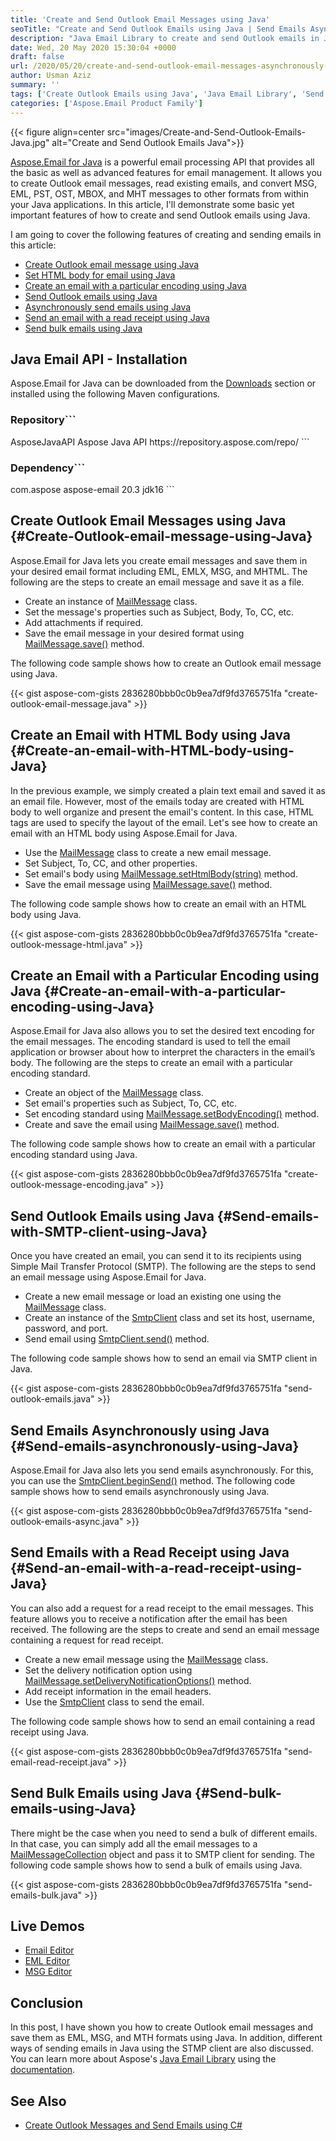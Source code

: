 ```yaml
---
title: 'Create and Send Outlook Email Messages using Java'
seoTitle: "Create and Send Outlook Emails using Java | Send Emails Asynchronously"
description: "Java Email Library to create and send Outlook emails in Java. Send emails synchronously or asynchronously via SMTP using Java. Create MSG, EML, MHT emails."
date: Wed, 20 May 2020 15:30:04 +0000
draft: false
url: /2020/05/20/create-and-send-outlook-email-messages-asynchronously-using-java/
author: Usman Aziz
summary: ''
tags: ['Create Outlook Emails using Java', 'Java Email Library', 'Send Outlook Emails using Java']
categories: ['Aspose.Email Product Family']
---
```




{{< figure align=center src="images/Create-and-Send-Outlook-Emails-Java.jpg" alt="Create and Send Outlook Emails Java">}}


[Aspose.Email for Java][1] is a powerful email processing API that provides all the basic as well as advanced features for email management. It allows you to create Outlook email messages, read existing emails, and convert MSG, EML, PST, OST, MBOX, and MHT messages to other formats from within your Java applications. In this article, I'll demonstrate some basic yet important features of how to create and send Outlook emails using Java.

I am going to cover the following features of creating and sending emails in this article:

*   [Create Outlook email message using Java][2]
*   [Set HTML body for email using Java][3]
*   [Create an email with a particular encoding using Java][4]
*   [Send Outlook emails using Java][5]
*   [Asynchronously send emails using Java][6]
*   [Send an email with a read receipt using Java][7]
*   [Send bulk emails using Java][8]

## Java Email API - Installation

Aspose.Email for Java can be downloaded from the [Downloads][9] section or installed using the following Maven configurations.

### Repository```
<repository>
    <id>AsposeJavaAPI</id>
    <name>Aspose Java API</name>
    <url>https://repository.aspose.com/repo/</url>
</repository>
```

### Dependency```
<dependency>
    <groupId>com.aspose</groupId>
    <artifactId>aspose-email</artifactId>
    <version>20.3</version>
    <classifier>jdk16</classifier>
</dependency>
```

## Create Outlook Email Messages using Java {#Create-Outlook-email-message-using-Java}

Aspose.Email for Java lets you create email messages and save them in your desired email format including EML, EMLX, MSG, and MHTML. The following are the steps to create an email message and save it as a file.

*   Create an instance of [MailMessage][10] class.
*   Set the message's properties such as Subject, Body, To, CC, etc.
*   Add attachments if required.
*   Save the email message in your desired format using [MailMessage.save()][11] method.

The following code sample shows how to create an Outlook email message using Java.

{{< gist aspose-com-gists 2836280bbb0c0b9ea7df9fd3765751fa "create-outlook-email-message.java" >}}

## Create an Email with HTML Body using Java {#Create-an-email-with-HTML-body-using-Java}

In the previous example, we simply created a plain text email and saved it as an email file. However, most of the emails today are created with HTML body to well organize and present the email's content. In this case, HTML tags are used to specify the layout of the email. Let's see how to create an email with an HTML body using Aspose.Email for Java.

*   Use the [MailMessage][12] class to create a new email message.
*   Set Subject, To, CC, and other properties.
*   Set email's body using [MailMessage.setHtmlBody(string)][13] method.
*   Save the email message using [MailMessage.save()][14] method.

The following code sample shows how to create an email with an HTML body using Java.

{{< gist aspose-com-gists 2836280bbb0c0b9ea7df9fd3765751fa "create-outlook-message-html.java" >}}

## Create an Email with a Particular Encoding using Java {#Create-an-email-with-a-particular-encoding-using-Java}

Aspose.Email for Java also allows you to set the desired text encoding for the email messages. The encoding standard is used to tell the email application or browser about how to interpret the characters in the email’s body. The following are the steps to create an email with a particular encoding standard.

*   Create an object of the [MailMessage][15] class.
*   Set email's properties such as Subject, To, CC, etc.
*   Set encoding standard using [MailMessage.setBodyEncoding()][16] method.
*   Create and save the email using [MailMessage.save()][17] method.

The following code sample shows how to create an email with a particular encoding standard using Java.

{{< gist aspose-com-gists 2836280bbb0c0b9ea7df9fd3765751fa "create-outlook-message-encoding.java" >}}

## Send Outlook Emails using Java {#Send-emails-with-SMTP-client-using-Java}

Once you have created an email, you can send it to its recipients using Simple Mail Transfer Protocol (SMTP). The following are the steps to send an email message using Aspose.Email for Java.

*   Create a new email message or load an existing one using the [MailMessage][18] class.
*   Create an instance of the [SmtpClient][19] class and set its host, username, password, and port.
*   Send email using [SmtpClient.send()][20] method.

The following code sample shows how to send an email via SMTP client in Java.

{{< gist aspose-com-gists 2836280bbb0c0b9ea7df9fd3765751fa "send-outlook-emails.java" >}}

## Send Emails Asynchronously using Java {#Send-emails-asynchronously-using-Java}

Aspose.Email for Java also lets you send emails asynchronously. For this, you can use the [SmtpClient.beginSend()][21] method. The following code sample shows how to send emails asynchronously using Java.

{{< gist aspose-com-gists 2836280bbb0c0b9ea7df9fd3765751fa "send-outlook-emails-async.java" >}}

## Send Emails with a Read Receipt using Java {#Send-an-email-with-a-read-receipt-using-Java}

You can also add a request for a read receipt to the email messages. This feature allows you to receive a notification after the email has been received. The following are the steps to create and send an email message containing a request for read receipt.

*   Create a new email message using the [MailMessage][22] class.
*   Set the delivery notification option using [MailMessage.setDeliveryNotificationOptions()][23] method.
*   Add receipt information in the email headers.
*   Use the [SmtpClient][24] class to send the email.

The following code sample shows how to send an email containing a read receipt using Java.

{{< gist aspose-com-gists 2836280bbb0c0b9ea7df9fd3765751fa "send-email-read-receipt.java" >}}

## Send Bulk Emails using Java {#Send-bulk-emails-using-Java}

There might be the case when you need to send a bulk of different emails. In that case, you can simply add all the email messages to a [MailMessageCollection][25] object and pass it to SMTP client for sending. The following code sample shows how to send a bulk of emails using Java.

{{< gist aspose-com-gists 2836280bbb0c0b9ea7df9fd3765751fa "send-emails-bulk.java" >}}

## Live Demos

*   [Email Editor][26]
*   [EML Editor][27]
*   [MSG Editor][28]

## Conclusion

In this post, I have shown you how to create Outlook email messages and save them as EML, MSG, and MTH formats using Java. In addition, different ways of sending emails in Java using the STMP client are also discussed. You can learn more about Aspose's [Java Email Library][29] using the [documentation][30].

## See Also

*   [Create Outlook Messages and Send Emails using C#][31]




[1]: https://products.aspose.com/email/java
[2]: #Create-Outlook-email-message-using-Java
[3]: #Create-an-email-with-HTML-body-using-Java
[4]: #Create-an-email-with-a-particular-encoding-using-Java
[5]: #Send-emails-with-SMTP-client-using-Java
[6]: #Send-emails-asynchronously-using-Java
[7]: #Send-an-email-with-a-read-receipt-using-Java
[8]: #Send-bulk-emails-using-Java
[9]: https://downloads.aspose.com/email/java
[10]: https://apireference.aspose.com/email/java/com.aspose.email/MailMessage
[11]: https://apireference.aspose.com/email/java/com.aspose.email/MailMessage#save(java.lang.String,%20com.aspose.email.SaveOptions)
[12]: https://apireference.aspose.com/email/java/com.aspose.email/MailMessage
[13]: https://apireference.aspose.com/email/java/com.aspose.email/MailMessage#setHtmlBody(java.lang.String)
[14]: https://apireference.aspose.com/email/java/com.aspose.email/MailMessage#save(java.lang.String,%20com.aspose.email.SaveOptions)
[15]: https://apireference.aspose.com/email/java/com.aspose.email/MailMessage
[16]: https://apireference.aspose.com/email/java/com.aspose.email/MailMessage#setBodyEncoding(java.nio.charset.Charset)
[17]: https://apireference.aspose.com/email/java/com.aspose.email/MailMessage#save(java.lang.String,%20com.aspose.email.SaveOptions)
[18]: https://apireference.aspose.com/email/java/com.aspose.email/MailMessage
[19]: https://apireference.aspose.com/email/java/com.aspose.email/SmtpClient
[20]: https://apireference.aspose.com/email/java/com.aspose.email/SmtpClient#send(com.aspose.email.MailMessage)
[21]: https://apireference.aspose.com/email/java/com.aspose.email/SmtpClient#beginSend(com.aspose.email.MailMessage)
[22]: https://apireference.aspose.com/email/java/com.aspose.email/MailMessage
[23]: https://apireference.aspose.com/email/java/com.aspose.email/MailMessage#setDeliveryNotificationOptions(int)
[24]: https://apireference.aspose.com/email/java/com.aspose.email/SmtpClient
[25]: https://apireference.aspose.com/email/java/com.aspose.email/MailMessageCollection
[26]: https://products.aspose.app/email/editor
[27]: https://products.aspose.app/email/editor/eml
[28]: https://products.aspose.app/email/editor/msg
[29]: https://products.aspose.com/email/java
[30]: https://docs.aspose.com/display/emailjava/Product+Overview
[31]: https://blog.aspose.com/2020/01/23/create-send-outlook-email-eml-msg-csharp-net-core/





